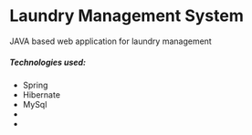 # Laundry Management System
JAVA based web application for laundry management
##### Technologies used:
* Spring
* Hibernate
* MySql
*
*
